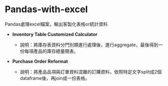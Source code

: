 # Pandas-with-excel
Pandas處理excel檔案，輸出客製化表格or統計資料
<br>

- **Inventory Table Customized Calculator**
  * 說明：將庫存表資料分門別類進行處理後，進行aggregate，最後得到一份每項產品的庫存總量簡表。
 
- **Purchase Order Reformat**
  * 說明：將產品品項與訂單資料混雜的訂購資料，依照特定文字split成2個dataframe後，再join成一份表格。
